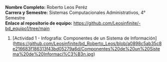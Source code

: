 **Nombre Completo:** Roberto Leos Peréz <br>
**Carrera y Semestre:** Sistemas Computacionales Administrativos, 4° Semestre <br>
**Enlace al repositorio de equipo:** https://github.com/Leosinfinite/-bd_equipo1/tree/main <br>

1. [Actividad 1 - Infografia: Componentes de un Sistema de Información] (https://github.com/Leosinfinite/bd_Roberto_Leos/blob/a0898c5ab35c8e216683f186313f43bd05279a6d/Componentes%20de%20un%20Sistema%20de%20Informaci%C3%B3n.jpg)
